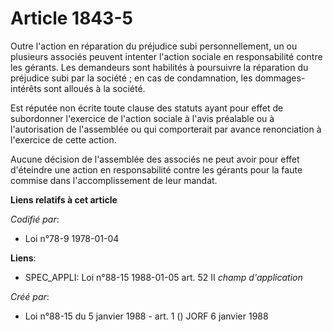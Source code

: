 # Article 1843-5

Outre l'action en réparation du préjudice subi personnellement, un ou plusieurs associés peuvent intenter l'action sociale en
responsabilité contre les gérants. Les demandeurs sont habilités à poursuivre la réparation du préjudice subi par la
société ; en cas de condamnation, les dommages-intérêts sont alloués à la société.

Est réputée non écrite toute clause des statuts ayant pour effet de subordonner l'exercice de l'action sociale à l'avis
préalable ou à l'autorisation de l'assemblée ou qui comporterait par avance renonciation à l'exercice de cette action.

Aucune décision de l'assemblée des associés ne peut avoir pour effet d'éteindre une action en responsabilité contre les
gérants pour la faute commise dans l'accomplissement de leur mandat.

**Liens relatifs à cet article**

_Codifié par_:

  - Loi n°78-9 1978-01-04

**Liens**:

  - SPEC_APPLI: Loi n°88-15 1988-01-05 art. 52 II *champ d'application*

_Créé par_:

  - Loi n°88-15 du 5 janvier 1988 - art. 1 () JORF 6 janvier 1988
